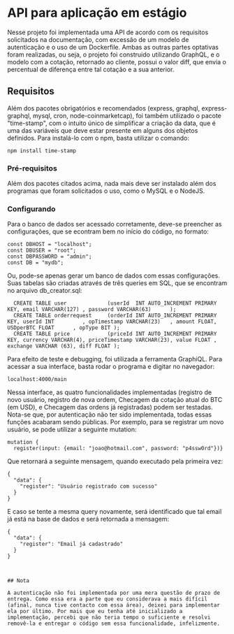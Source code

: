 # API para aplicação em estágio

Nesse projeto foi implementada uma API de acordo com os requisitos solicitados na documentação, com excessão de um modelo de autenticação e o uso de um Dockerfile.
Ambas as outras partes optativas foram realizadas, ou seja, o projeto foi construido utilizando GraphQL, e o modelo com a cotação, retornado ao cliente, possui o valor diff, que envia o percentual de diferença entre tal cotação e a sua anterior.

## Requisitos

Além dos pacotes obrigatórios e recomendados (express, graphql, express-graphql, mysql, cron, node-coinmarketcap), foi também utilizado o pacote "time-stamp", com o intuito único de simplificar a criação da data, que é uma das variáveis que deve estar presente em alguns dos objetos definidos.
Para instalá-lo com o npm, basta utilizar o comando:

```
npm install time-stamp
```

### Pré-requisitos

Além dos pacotes citados acima, nada mais deve ser instalado além dos programas que foram solicitados o uso, como o MySQL e o NodeJS.


### Configurando

Para o banco de dados ser acessado corretamente, deve-se preencher as configurações, que se econtram bem no início do código, no formato:

```
const DBHOST = "localhost";                         
const DBUSER = "root";
const DBPASSWORD = "admin";
const DB = "mydb";
```

Ou, pode-se apenas gerar um banco de dados com essas configurações.
Suas tabelas são criadas através de três queries em SQL, que se encontram no arquivo db_creator.sql:

```
  CREATE TABLE user 			(userId  INT AUTO_INCREMENT PRIMARY KEY, email VARCHAR(127)	, password VARCHAR(63) 		);
  CREATE TABLE orderrequest 	(orderId INT AUTO_INCREMENT PRIMARY KEY, userId INT 		, opTimestamp VARCHAR(23)	, amount FLOAT, USDperBTC FLOAT		 , opType BIT );
  CREATE TABLE price 			(priceId INT AUTO_INCREMENT PRIMARY KEY, currency VARCHAR(4), priceTimestamp VARCHAR(23), value FLOAT , exchange VARCHAR (63), diff FLOAT );
```

Para efeito de teste e debugging, foi utilizada a ferramenta GraphiQL. Para acessar a sua interface, basta rodar o programa e digitar no navegador:

```
localhost:4000/main
```

Nessa interface, as quatro funcionalidades implementadas (registro de novo usuário, registro de nova ordem, Checagem da cotação atual do BTC (em USD), e Checagem das ordens já registradas) podem ser testadas. Nota-se que, por autenticação não ter sido implementada, todas essas funções acabaram sendo públicas.
Por exemplo, para se registrar um novo usuário, se pode utilizar a seguinte mutation:

```
mutation {
  register(input: {email: "joao@hotmail.com", password: "p4ssw0rd"})}
```
Que retornará a seguinte mensagem, quando executado pela primeira vez:


```
{
  "data": {
    "register": "Usuário registrado com sucesso"
  }
}
```
E caso se tente a mesma query novamente, será identificado que tal email já está na base de dados e será retornada a mensagem:

```
{
  "data": {
    "register": "Email já cadastrado"
  }
}
```

```


## Nota

A autenticação não foi implementada por uma mera questão de prazo de entrega. Como essa era a parte que eu considerava a mais difícil (afinal, nunca tive contacto com essa área), deixei para implementar ela por último. Por mais que eu tenha até inicializado a implementação, percebi que não teria tempo o suficiente e resolvi removê-la e entregar o código sem essa funcionalidade, infelizmente.

